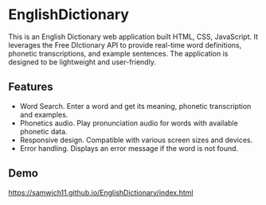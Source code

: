 # EnglishDictionary
This is an English Dictionary web application built HTML, CSS, JavaScript. It leverages the Free DIctionary API to provide real-time word definitions, phonetic transcriptions, and example sentences. The application is designed to be lightweight and user-friendly.

## Features
- Word Search. Enter a word and get its meaning, phonetic transcription and examples.
- Phonetics audio. Play pronunciation audio for words with available phonetic data.
- Responsive design. Compatible with various screen sizes and devices.
- Error handling. Displays an error message if the word is not found.

## Demo
https://samwich11.github.io/EnglishDictionary/index.html
